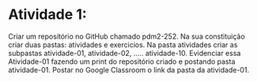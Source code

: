 # Atividade 1: 
Criar um repositório no GitHub chamado  pdm2-252. Na sua constituição criar duas pastas: atividades e exercicios. Na pasta atividades criar as subpastas atividade-01, atividade-02, ..... atividade-10.
Evidenciar essa Atividade-01 fazendo um print do repositório criado e postando pasta atividade-01.
Postar no Google Classroom o link da pasta da atividade-01.
